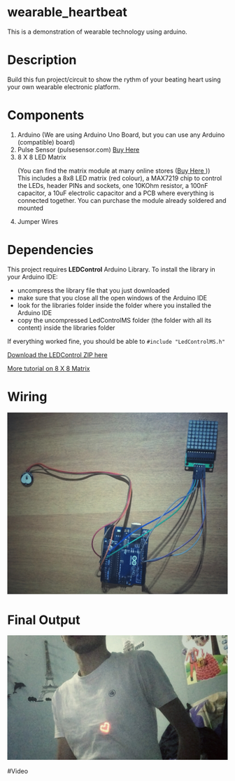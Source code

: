 # wearable_heartbeat
This is a demonstration of wearable technology using arduino. 

# Description
Build this fun project/circuit to show the rythm of your beating heart using your own wearable electronic platform. 

# Components
<ol>
  <li>Arduino (We are using Arduino Uno Board, but you can use any Arduino (compatible) board)</li>
  <li>Pulse Sensor (pulsesensor.com) <a href ="http://pulsesensor.com">Buy Here</a></li>
  <li>8 X 8 LED Matrix </br>
  
  (You can find the matrix module at many online stores (<a href="http://dx.com/p/max7219-dot-matrix-module-w-5-dupont-lines-184854">Buy Here </a>))
  </br>This includes a 8x8 LED matrix (red colour), a MAX7219 chip to control the LEDs, header PINs and sockets, one 10KOhm resistor, a 100nF capacitor, a 10uF electrolic capacitor and a PCB where everything is connected together. You can purchase the module already soldered and mounted
  </li>
  <li>Jumper Wires</li>
</ol>

# Dependencies
This project requires **LEDControl** Arduino Library. 
To install the library in your Arduino IDE:
- uncompress the library file that you just downloaded
- make sure that you close all the open windows of the Arduino IDE
- look for the libraries folder inside the folder where you installed the Arduino IDE
- copy the uncompressed LedControlMS folder (the folder with all its content)  inside the libraries folder

If everything worked fine, you should be able to ```#include "LedControlMS.h"```

<a href="http://www.instructables.com/files/orig/F79/UC7X/HKCJMPGV/F79UC7XHKCJMPGV.zip"> Download the LEDControl ZIP here </a>

<a href="http://www.instructables.com/id/LED-Matrix-with-Arduino/?ALLSTEPS">More tutorial on 8 X 8 Matrix</a>

# Wiring
<img src="images/IMG_0493-01.jpeg"/>

# Final Output
<img src="images/Screenshot_2016-03-02-02-51-39-01.jpeg">

#Video
